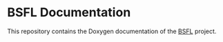 # BSFL Documentation

This repository contains the Doxygen documentation of the [BSFL][1] project.

 [1]: https://github.com/SkypLabs/bsfl
